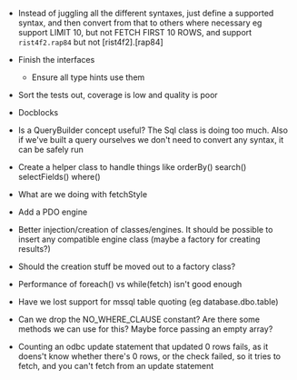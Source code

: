 * Instead of juggling all the different syntaxes, just define a supported syntax, and then convert from that to others where necessary
  eg support LIMIT 10, but not FETCH FIRST 10 ROWS, and support `rist4f2.rap84` but not [rist4f2].[rap84]

* Finish the interfaces
  - Ensure all type hints use them

* Sort the tests out, coverage is low and quality is poor

* Docblocks

* Is a QueryBuilder concept useful? The Sql class is doing too much. Also if we've built a query ourselves we don't need to convert any syntax, it can be safely run

* Create a helper class to handle things like orderBy() search() selectFields() where()

* What are we doing with fetchStyle

* Add a PDO engine

* Better injection/creation of classes/engines. It should be possible to insert any compatible engine class (maybe a factory for creating results?)

* Should the creation stuff be moved out to a factory class?

* Performance of foreach() vs while(fetch) isn't good enough

* Have we lost support for mssql table quoting (eg database.dbo.table)

* Can we drop the NO_WHERE_CLAUSE constant? Are there some methods we can use for this? Maybe force passing an empty array?

* Counting an odbc update statement that updated 0 rows fails, as it doens't know whether there's 0 rows, or the check failed, so it tries to fetch, and you can't fetch from an update statement
